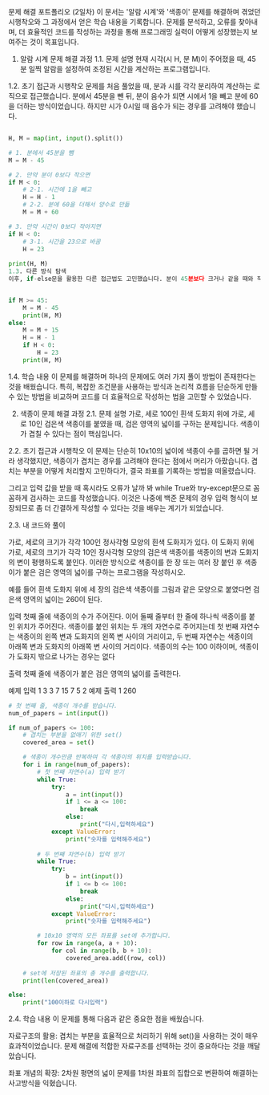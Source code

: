 문제 해결 포트폴리오 (2일차)
이 문서는 '알람 시계'와 '색종이' 문제를 해결하며 겪었던 시행착오와 그 과정에서 얻은 학습 내용을 기록합니다. 문제를 분석하고, 오류를 찾아내며, 더 효율적인 코드를 작성하는 과정을 통해 프로그래밍 실력이 어떻게 성장했는지 보여주는 것이 목표입니다.

1. 알람 시계 문제 해결 과정
1.1. 문제 설명
현재 시각(시 H, 분 M)이 주어졌을 때, 45분 일찍 알람을 설정하여 조정된 시간을 계산하는 프로그램입니다.

1.2. 초기 접근과 시행착오
문제를 처음 풀었을 때, 분과 시를 각각 분리하여 계산하는 로직으로 접근했습니다. 분에서 45분을 뺀 뒤, 분이 음수가 되면 시에서 1을 빼고 분에 60을 더하는 방식이었습니다. 하지만 시가 0시일 때 음수가 되는 경우를 고려해야 했습니다.

```Python

H, M = map(int, input().split())

# 1. 분에서 45분을 뺌
M = M - 45

# 2. 만약 분이 0보다 작으면
if M < 0:
    # 2-1. 시간에 1을 빼고
    H = H - 1
    # 2-2. 분에 60을 더해서 양수로 만듦
    M = M + 60

# 3. 만약 시간이 0보다 작아지면
if H < 0:
    # 3-1. 시간을 23으로 바꿈
    H = 23
    
print(H, M)
1.3. 다른 방식 탐색
이후, if-else문을 활용한 다른 접근법도 고민했습니다. 분이 45분보다 크거나 같을 때와 작을 때를 나누어 처리하는 방식입니다.
```

```Python

if M >= 45:
    M = M - 45
    print(H, M)
else:
    M = M + 15
    H = H - 1
    if H < 0:
        H = 23
    print(H, M)
```

1.4. 학습 내용
이 문제를 해결하며 하나의 문제에도 여러 가지 풀이 방법이 존재한다는 것을 배웠습니다. 특히, 복잡한 조건문을 사용하는 방식과 논리적 흐름을 단순하게 만들 수 있는 방법을 비교하며 코드를 더 효율적으로 작성하는 법을 고민할 수 있었습니다.

2. 색종이 문제 해결 과정
2.1. 문제 설명
가로, 세로 100인 흰색 도화지 위에 가로, 세로 10인 검은색 색종이를 붙였을 때, 검은 영역의 넓이를 구하는 문제입니다. 색종이가 겹칠 수 있다는 점이 핵심입니다.

2.2. 초기 접근과 시행착오
이 문제는 단순히 10x10의 넓이에 색종이 수를 곱하면 될 거라 생각했지만, 색종이가 겹치는 경우를 고려해야 한다는 점에서 머리가 아팠습니다. 겹치는 부분을 어떻게 처리할지 고민하다가, 결국 좌표를 기록하는 방법을 떠올렸습니다.

그리고 입력 값을 받을 때 혹시라도 오류가 날까 봐 while True와 try-except문으로 꼼꼼하게 검사하는 코드를 작성했습니다. 이것은 나중에 백준 문제의 경우 입력 형식이 보장되므로 좀 더 간결하게 작성할 수 있다는 것을 배우는 계기가 되었습니다.

2.3. 내 코드와 풀이


가로, 세로의 크기가 각각 100인 정사각형 모양의 흰색 도화지가 있다. 이 도화지 위에 가로, 
세로의 크기가 각각 10인 정사각형 모양의 검은색 색종이를 색종이의 변과 도화지의 변이 평행하도록 붙인다.
이러한 방식으로 색종이를 한 장 또는 여러 장 붙인 후 색종이가 붙은 검은 영역의 넓이를 구하는 프로그램을 작성하시오.

예를 들어 흰색 도화지 위에 세 장의 검은색 색종이를 그림과 같은 모양으로 붙였다면 검은색 영역의 넓이는 260이 된다.

입력
첫째 줄에 색종이의 수가 주어진다. 이어 둘째 줄부터 한 줄에 하나씩 색종이를 붙인 위치가 주어진다. 
색종이를 붙인 위치는 두 개의 자연수로 주어지는데 첫 번째 자연수는 색종이의 왼쪽 변과 도화지의 왼쪽 변 사이의 거리이고, 
두 번째 자연수는 색종이의 아래쪽 변과 도화지의 아래쪽 변 사이의 거리이다. 색종이의 수는 100 이하이며, 색종이가 도화지 밖으로 나가는 경우는 없다

출력
첫째 줄에 색종이가 붙은 검은 영역의 넓이를 출력한다.

예제 입력 1 
3
3 7
15 7
5 2
예제 출력 1 
260

```Python
# 첫 번째 줄, 색종이 개수를 받습니다.
num_of_papers = int(input())

if num_of_papers <= 100:
    # 겹치는 부분을 없애기 위한 set()
    covered_area = set()

    # 색종이 개수만큼 반복하여 각 색종이의 위치를 입력받습니다.
    for i in range(num_of_papers):
        # 첫 번째 자연수(a) 입력 받기
        while True:
            try:
                a = int(input())
                if 1 <= a <= 100:
                    break
                else:
                    print("다시,입력하세요")
            except ValueError:
                print("숫자를 입력해주세요")
        
        # 두 번째 자연수(b) 입력 받기
        while True:
            try:
                b = int(input())
                if 1 <= b <= 100:
                    break
                else:
                    print("다시,입력하세요")
            except ValueError:
                print("숫자를 입력해주세요")

        # 10x10 영역의 모든 좌표를 set에 추가합니다.
        for row in range(a, a + 10):
            for col in range(b, b + 10):
                covered_area.add((row, col))
    
    # set에 저장된 좌표의 총 개수를 출력합니다.
    print(len(covered_area))

else:
    print("100이하로 다시입력")
```
2.4. 학습 내용
이 문제를 통해 다음과 같은 중요한 점을 배웠습니다.

자료구조의 활용: 겹치는 부분을 효율적으로 처리하기 위해 set()을 사용하는 것이 매우 효과적이었습니다. 문제 해결에 적합한 자료구조를 선택하는 것이 중요하다는 것을 깨달았습니다.

좌표 개념의 확장: 2차원 평면의 넓이 문제를 1차원 좌표의 집합으로 변환하여 해결하는 사고방식을 익혔습니다.
